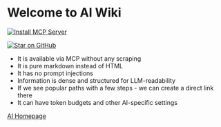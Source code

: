 # Welcome to AI Wiki 

[![Install MCP Server](https://cursor.com/deeplink/mcp-install-dark.svg)](https://cursor.com/en-US/install-mcp?name=aiwiki&config=eyJ1cmwiOiJodHRwczovL2Fpd2lraS10d28udmVyY2VsLmFwcC9hcGkvbWNwIn0%3D)

[![Star on GitHub](https://img.shields.io/github/stars/makosst/aiwiki.svg?style=social)](https://github.com/makosst/aiwiki)

- It is available via MCP without any scraping
- It is pure markdown instead of HTML 
- It has no prompt injections
- Information is dense and structured for LLM-readability
- If we see popular paths with a few steps - we can create a direct link there
- It can have token budgets and other AI-specific settings

[AI Homepage](home)


